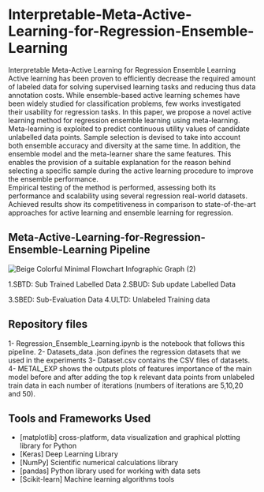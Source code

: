 # Interpretable-Meta-Active-Learning-for-Regression-Ensemble-Learning
Interpretable Meta-Active Learning for Regression Ensemble Learning
Active learning has been proven to efficiently decrease the required amount of labeled data for solving supervised learning tasks and reducing thus data annotation costs. While ensemble-based active learning schemes have been widely studied for classification problems, few works investigated their usability for regression tasks.
In this paper, we propose a novel active learning method for regression ensemble learning using meta-learning. Meta-learning is exploited to predict continuous utility values of candidate unlabelled data points. Sample selection is devised to take into account both ensemble accuracy and diversity at the same time.
In addition, the ensemble model and the meta-learner share the same features. This enables the provision of a suitable explanation for the reason behind selecting a specific sample during the active learning procedure to improve the ensemble performance.  
Empirical testing of the method is performed, assessing both its performance and scalability using several regression real-world datasets. Achieved results show its competitiveness in comparison to state-of-the-art approaches for active learning and ensemble learning for regression.
## Meta-Active-Learning-for-Regression-Ensemble-Learning Pipeline
![Beige Colorful Minimal Flowchart Infographic Graph (2)](https://github.com/onssaadallah/Meta-Active-Learning-for-Regression-Ensemble-Learning/assets/44116045/bf816c65-d1b4-41c0-a2e4-f46316259739)

1.SBTD: Sub Trained Labelled Data
2.SBUD: Sub update Labelled Data

3.SBED: Sub-Evaluation Data
4.ULTD: Unlabeled Training data

## Repository files
1- Regression_Ensemble_Learning.ipynb is the notebook that follows this pipeline.
2- Datasets_data .json defines the regression datasets that we used in the experiments
3- Dataset.csv contains the CSV files of datasets.
4- METAL_EXP shows the outputs plots of features importance of the main model before and after adding the top k relevant data points from unlabeled train data in each number of iterations (numbers of iterations are 5,10,20 and 50).

## Tools and Frameworks Used
- [matplotlib] cross-platform, data visualization and graphical plotting library for Python
- [Keras] Deep Learning Library
- [NumPy] Scientific numerical calculations library
- [pandas]  Python library used for working with data sets
- [Scikit-learn] Machine learning algorithms tools
